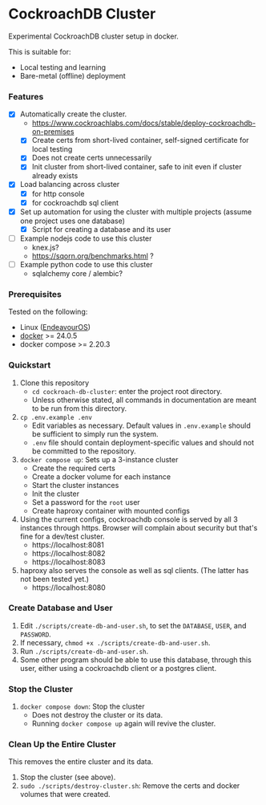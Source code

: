 # CockroachDB Cluster

Experimental CockroachDB cluster setup in docker.

This is suitable for:

* Local testing and learning
* Bare-metal (offline) deployment

### Features

- [x] Automatically create the cluster.
    * https://www.cockroachlabs.com/docs/stable/deploy-cockroachdb-on-premises
    - [x] Create certs from short-lived container, self-signed certificate for
          local testing
    - [x] Does not create certs unnecessarily
    - [x] Init cluster from short-lived container, safe to init even if cluster
          already exists
- [x] Load balancing across cluster
    - [x] for http console
    - [x] for cockroachdb sql client
- [x] Set up automation for using the cluster with multiple projects
      (assume one project uses one database)
    - [x] Script for creating a database and its user
- [ ] Example nodejs code to use this cluster
    - knex.js?
    - https://sqorn.org/benchmarks.html ?
- [ ] Example python code to use this cluster
    - sqlalchemy core / alembic?

### Prerequisites

Tested on the following:
- Linux ([EndeavourOS](https://endeavouros.com/))
- [docker](https://www.docker.com/get-started/) >= 24.0.5
- docker compose >= 2.20.3

### Quickstart

1. Clone this repository
    - `cd cockroach-db-cluster`: enter the project root directory.
    - Unless otherwise stated, all commands in documentation are meant to be
      run from this directory.
1. `cp .env.example .env`
    - Edit variables as necessary. Default values in `.env.example` should be
      sufficient to simply run the system.
    - `.env` file should contain deployment-specific values and should not be
      committed to the repository.
1. `docker compose up`: Sets up a 3-instance cluster
    - Create the required certs
    - Create a docker volume for each instance
    - Start the cluster instances
    - Init the cluster
    - Set a password for the `root` user
    - Create haproxy container with mounted configs
1. Using the current configs, cockroachdb console is served by all 3 instances
   through https. Browser will complain about security but that's fine for a
   dev/test cluster.
    - https://localhost:8081
    - https://localhost:8082
    - https://localhost:8083
1. haproxy also serves the console as well as sql clients. (The latter has not
   been tested yet.)
    - https://localhost:8080

### Create Database and User

1. Edit `./scripts/create-db-and-user.sh`, to set the `DATABASE`, `USER`, and
  `PASSWORD`.
1. If necessary, `chmod +x ./scripts/create-db-and-user.sh`.
1. Run `./scripts/create-db-and-user.sh`.
1. Some other program should be able to use this database, through this user,
   either using a cockroachdb client or a postgres client.

### Stop the Cluster

1. `docker compose down`: Stop the cluster
    - Does not destroy the cluster or its data.
    - Running `docker compose up` again will revive the cluster.

### Clean Up the Entire Cluster

This removes the entire cluster and its data.

1. Stop the cluster (see above).
1. `sudo ./scripts/destroy-cluster.sh`: Remove the certs and docker volumes that were
   created.
